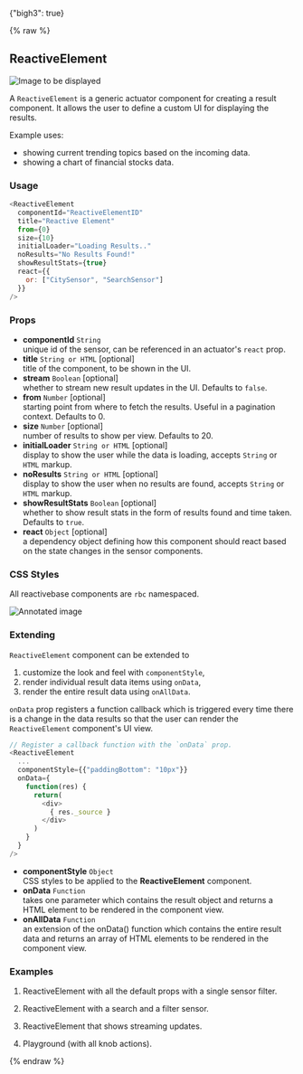 {"bigh3": true}

{% raw %}

## ReactiveElement

![Image to be displayed](https://i.imgur.com/hwjCLss.png)

A `ReactiveElement` is a generic actuator component for creating a result component. It allows the user to define a custom UI for displaying the results.

Example uses:

* showing current trending topics based on the incoming data.
* showing a chart of financial stocks data.

### Usage

```js
<ReactiveElement
  componentId="ReactiveElementID"
  title="Reactive Element"
  from={0}
  size={10}
  initialLoader="Loading Results.."
  noResults="No Results Found!"
  showResultStats={true}
  react={{
    or: ["CitySensor", "SearchSensor"]
  }}
/>
```

### Props

- **componentId** `String`  
    unique id of the sensor, can be referenced in an actuator's `react` prop.
- **title** `String or HTML` [optional]  
    title of the component, to be shown in the UI.
- **stream** `Boolean` [optional]  
    whether to stream new result updates in the UI. Defaults to `false`.
- **from** `Number` [optional]  
    starting point from where to fetch the results. Useful in a pagination context. Defaults to 0.
- **size** `Number` [optional]  
    number of results to show per view. Defaults to 20.
- **initialLoader** `String or HTML` [optional]  
    display to show the user while the data is loading, accepts `String` or `HTML` markup.
- **noResults** `String or HTML` [optional]  
    display to show the user when no results are found, accepts `String` or `HTML` markup.
- **showResultStats** `Boolean` [optional]  
    whether to show result stats in the form of results found and time taken. Defaults to `true`.
- **react** `Object` [optional]  
    a dependency object defining how this component should react based on the state changes in the sensor components.

### CSS Styles

All reactivebase components are `rbc` namespaced.

![Annotated image](https://i.imgur.com/KtDriR7.png)

### Extending

`ReactiveElement` component can be extended to
1. customize the look and feel with `componentStyle`,
2. render individual result data items using `onData`,
3. render the entire result data using  `onAllData`.

`onData` prop registers a function callback which is triggered every time there is a change in the data results so that the user can render the `ReactiveElement` component's UI view.

```js
// Register a callback function with the `onData` prop.
<ReactiveElement
  ...
  componentStyle={{"paddingBottom": "10px"}}
  onData={
    function(res) {
      return(
        <div>
          { res._source }
        </div>
      )
    }
  }
/>
```

- **componentStyle** `Object`  
    CSS styles to be applied to the **ReactiveElement** component.
- **onData** `Function`  
    takes one parameter which contains the result object and returns a HTML element to be rendered in the component view.
- **onAllData** `Function`  
    an extension of the onData() function which contains the entire result data and returns an array of HTML elements to be rendered in the component view.

### Examples

1. ReactiveElement with all the default props with a single sensor filter.

2. ReactiveElement with a search and a filter sensor.

3. ReactiveElement that shows streaming updates.

4. Playground (with all knob actions).

{% endraw %}
